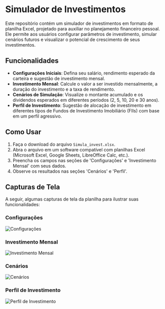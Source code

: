 # Simulador de Investimentos

Este repositório contém um simulador de investimentos em formato de planilha Excel, projetado para auxiliar no planejamento financeiro pessoal. Ele permite aos usuários configurar parâmetros de investimento, simular cenários futuros e visualizar o potencial de crescimento de seus investimentos.

## Funcionalidades

- **Configurações Iniciais**: Defina seu salário, rendimento esperado da carteira e sugestão de investimento mensal.
- **Investimento Mensal**: Calcule o valor a ser investido mensalmente, a duração do investimento e a taxa de rendimento.
- **Cenários de Simulação**: Visualize o montante acumulado e os dividendos esperados em diferentes períodos (2, 5, 10, 20 e 30 anos).
- **Perfil de Investimento**: Sugestão de alocação de investimento em diferentes tipos de Fundos de Investimento Imobiliário (FIIs) com base em um perfil agressivo.

## Como Usar

1. Faça o download do arquivo `Simula_invest.xlsx`.
2. Abra o arquivo em um software compatível com planilhas Excel (Microsoft Excel, Google Sheets, LibreOffice Calc, etc.).
3. Preencha os campos nas seções de 'Configurações' e 'Investimento Mensal' com seus dados.
4. Observe os resultados nas seções 'Cenários' e 'Perfil'.

## Capturas de Tela

A seguir, algumas capturas de tela da planilha para ilustrar suas funcionalidades:

### Configurações

![Configurações](https://private-us-east-1.manuscdn.com/sessionFile/afWLbr3TwzQgiAt91V0qjW/sandbox/ZbTWpiXuex3FeAeGSAzZS1-images_1750792242332_na1fn_L2hvbWUvdWJ1bnR1L3NjcmVlbnNob3RzL2NvbmZpZ3VyYWNvZXM.png?Policy=eyJTdGF0ZW1lbnQiOlt7IlJlc291cmNlIjoiaHR0cHM6Ly9wcml2YXRlLXVzLWVhc3QtMS5tYW51c2Nkbi5jb20vc2Vzc2lvbkZpbGUvYWZXTGJyM1R3elFnaUF0OTFWMHFqVy9zYW5kYm94L1piVFdwaVh1ZXgzRmVBZUdTQXpaUzEtaW1hZ2VzXzE3NTA3OTIyNDIzMzJfbmExZm5fTDJodmJXVXZkV0oxYm5SMUwzTmpjbVZsYm5Ob2IzUnpMMk52Ym1acFozVnlZV052WlhNLnBuZyIsIkNvbmRpdGlvbiI6eyJEYXRlTGVzc1RoYW4iOnsiQVdTOkVwb2NoVGltZSI6MTc2NzIyNTYwMH19fV19&Key-Pair-Id=K2HSFNDJXOU9YS&Signature=sHs-bxBszN0kAoS1O0KIjNQd3Yx53AZfVQlq97mFFGS9N5Mvz~r1a2j85HOFWHOEz8QB9KZtRrMa8jE4~ulvw7SNUdvBxdh0mZwwSj7bUzjPLrDPQdBuk7X5twciD7V-7ViJ-1qfrA9-QBdoBWweDE1yakt1X9BEOA2N0YhsoPzmOQUwiGcNOUfmvbIDmoa~eSIQjFsvbiTZdkYSCSzJvuuyyT50yAZOg5gOInne7Mu--2-6i004qp-QHD1DzVbNAaGj3A9UUsZmJxDGvO6ZCMmhxEuhnmfLAdFzrM7PBa~nJNRb1mA8szobqPcxOOPE0WpznaxhcqurGmU7bF9h4w__)

### Investimento Mensal

![Investimento Mensal](https://private-us-east-1.manuscdn.com/sessionFile/afWLbr3TwzQgiAt91V0qjW/sandbox/ZbTWpiXuex3FeAeGSAzZS1-images_1750792242332_na1fn_L2hvbWUvdWJ1bnR1L3NjcmVlbnNob3RzL2ludmVzdGltZW50b19tZW5zYWw.png?Policy=eyJTdGF0ZW1lbnQiOlt7IlJlc291cmNlIjoiaHR0cHM6Ly9wcml2YXRlLXVzLWVhc3QtMS5tYW51c2Nkbi5jb20vc2Vzc2lvbkZpbGUvYWZXTGJyM1R3elFnaUF0OTFWMHFqVy9zYW5kYm94L1piVFdwaVh1ZXgzRmVBZUdTQXpaUzEtaW1hZ2VzXzE3NTA3OTIyNDIzMzJfbmExZm5fTDJodmJXVXZkV0oxYm5SMUwzTmpjbVZsYm5Ob2IzUnpMMmx1ZG1WemRHbHRaVzUwYjE5dFpXNXpZV3cucG5nIiwiQ29uZGl0aW9uIjp7IkRhdGVMZXNzVGhhbiI6eyJBV1M6RXBvY2hUaW1lIjoxNzY3MjI1NjAwfX19XX0_&Key-Pair-Id=K2HSFNDJXOU9YS&Signature=n-22DN-I-L2Sm1UgO2uaVJxz5ZVj6~DZppn16Zae0fUYIOc9ru8WKPJA8yzI3ad7urI6n9~gQ8WxX29Eh-mWAGSjT5RXLTYap3N1JEtoy6xSfZ-4U~nARMjKpHbyThC912uny2jj7zlwZ5tCuZlmxlwoNnQHt9lciPRBb8aQiqMLTxYLfKfIKxoK2iq5YlBYUEkeUodNYyV8EufsJM-Rk2BYOmalBmbrd672AjnBsKJa6btsnAGcXwtLm1SoWWpyHQ1w3-EKBJGMAFvhOxVGOrpcyTM2xhlt8t0IAHpZugtON1t-Mut87YWmFiX9pWeF4DpMc8p5Bng2AEv4nEEtwQ__)

### Cenários

![Cenários](https://private-us-east-1.manuscdn.com/sessionFile/afWLbr3TwzQgiAt91V0qjW/sandbox/ZbTWpiXuex3FeAeGSAzZS1-images_1750792242333_na1fn_L2hvbWUvdWJ1bnR1L3NjcmVlbnNob3RzL2NlbmFyaW9z.png?Policy=eyJTdGF0ZW1lbnQiOlt7IlJlc291cmNlIjoiaHR0cHM6Ly9wcml2YXRlLXVzLWVhc3QtMS5tYW51c2Nkbi5jb20vc2Vzc2lvbkZpbGUvYWZXTGJyM1R3elFnaUF0OTFWMHFqVy9zYW5kYm94L1piVFdwaVh1ZXgzRmVBZUdTQXpaUzEtaW1hZ2VzXzE3NTA3OTIyNDIzMzNfbmExZm5fTDJodmJXVXZkV0oxYm5SMUwzTmpjbVZsYm5Ob2IzUnpMMk5sYm1GeWFXOXoucG5nIiwiQ29uZGl0aW9uIjp7IkRhdGVMZXNzVGhhbiI6eyJBV1M6RXBvY2hUaW1lIjoxNzY3MjI1NjAwfX19XX0_&Key-Pair-Id=K2HSFNDJXOU9YS&Signature=l3NMBBQOCBqm1zOhaIW2fiSPtveLinyyjGHVTwvYnQHpAmwQ-KkdlZHPXUJ2uPRb9JOPSeu3Q7lrLtIkxx3vrH656Z6j70IeTGc8xXnTN2UNE3zTRIkt~wsxvqVQSPJ5K8fw0HIwqnMIhd0Rx0CQGQw7hxRdfmAo1Kti~UOE0eHHpLO5y8odH01V8iSp0sGqNKhH1D3RAMhKOfz~zlDW6OAaa65~e-V2Mf48cQZCsSE1p3iMGcjzEts21Z4w~5yYBYvW1azEAKRG1cLN8HFE5qaA3dZWiyjDqP7i6zDSLHMRkzsntIIjBP~Obfjl9eJT0~k~pxq6gPFlV-7o66j87A__)

### Perfil de Investimento

![Perfil de Investimento](https://private-us-east-1.manuscdn.com/sessionFile/afWLbr3TwzQgiAt91V0qjW/sandbox/ZbTWpiXuex3FeAeGSAzZS1-images_1750792242333_na1fn_L2hvbWUvdWJ1bnR1L3NjcmVlbnNob3RzL3BlcmZpbF9pbnZlc3RpbWVudG8.png?Policy=eyJTdGF0ZW1lbnQiOlt7IlJlc291cmNlIjoiaHR0cHM6Ly9wcml2YXRlLXVzLWVhc3QtMS5tYW51c2Nkbi5jb20vc2Vzc2lvbkZpbGUvYWZXTGJyM1R3elFnaUF0OTFWMHFqVy9zYW5kYm94L1piVFdwaVh1ZXgzRmVBZUdTQXpaUzEtaW1hZ2VzXzE3NTA3OTIyNDIzMzNfbmExZm5fTDJodmJXVXZkV0oxYm5SMUwzTmpjbVZsYm5Ob2IzUnpMM0JsY21acGJGOXBiblpsYzNScGJXVnVkRzgucG5nIiwiQ29uZGl0aW9uIjp7IkRhdGVMZXNzVGhhbiI6eyJBV1M6RXBvY2hUaW1lIjoxNzY3MjI1NjAwfX19XX0_&Key-Pair-Id=K2HSFNDJXOU9YS&Signature=XSXssWdsObP~lLQOu2JLFVdzjTG07sJpaXCHRlCVibZbMlupDHR~tAlTYWTXvEkaZ9z4PgxoK4LYuZW6V~BihfrYKw2kwecCLzIBcFeMq26vfhWXOPLX4ehZst~SaHbSRBHpDfMJoGKi-CMcUZMVDLH-utwqUES0SKr3w1-eTwSLQMyQGvUltVpKx3909BE5imkTTdSrpwxDbN6lAlH7HmZ2uDJ~OdnS~EY5oMFjIyURMTY~CY0Ny7dM7ZrsOGcCWej1267LPgs5TPzfZpYZWQJqwGEGTakiKG~IzdS926bGc1yx1kdAaSC3f2vb2rSLBQXBRObXnoE-mO5WHfp5Pw__)


